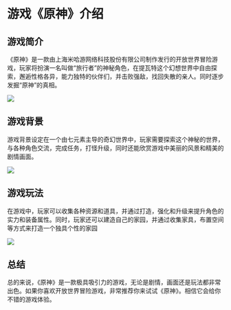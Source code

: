 # 游戏《原神》介绍

## 游戏简介

《原神》是一款由上海米哈游网络科技股份有限公司制作发行的开放世界冒险游戏，玩家将扮演一名叫做“旅行者”的神秘角色，在提瓦特这个幻想世界中自由探索，邂逅性格各异，能力独特的伙伴们，并击败强敌，找回失散的亲人。同时逐步发掘“原神”的真相。

![](D:\图片\74cf622afde241fbbf845470bfacb999-1700555383030-2-1700555391044-4-1700555392129-6.png)

## 游戏背景

游戏背景设定在一个由七元素主导的奇幻世界中，玩家需要探索这个神秘的世界，与各种角色交流，完成任务，打怪升级，同时还能欣赏游戏中美丽的风景和精美的剧情画面。

![](D:\图片\77d496ee3891fdd08e870f1921aae3134c5056bc.jpg)

## 游戏玩法

在游戏中，玩家可以收集各种资源和道具，并通过打造，强化和升级来提升角色的实力和装备属性。同时，玩家还可以建造自己的家园，并通过收集家具，布置空间等方式来打造一个独具个性的家园

![](D:\图片\src=http___safe-img.xhscdn.com_bw1_81063896-61c7-4c7b-b6e5-747b5659407f_imageView2_2_w_1080_format_jpg&refer=http___safe-img.xhscdn.webp)

## 总结

总的来说，《原神》是一款极具吸引力的游戏，无论是剧情，画面还是玩法都非常出色。如果你喜欢开放世界冒险游戏，非常推荐你来试试《原神》。相信它会给你不错的游戏体验。     

